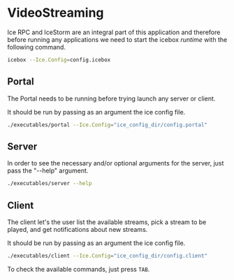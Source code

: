 # VideoStreaming

Ice RPC and IceStorm are an integral part of this application and therefore before 
running any applications we need to start the icebox _runtime_ with the following command.

``` bash
icebox --Ice.Config=config.icebox
```

## Portal

The Portal needs to be running before trying launch any server or client.

It should be run by passing as an argument the ice config file.

``` bash
./executables/portal --Ice.Config="ice_config_dir/config.portal"
```

## Server

In order to see the necessary and/or optional arguments for the server, just pass the "--help" argument.

``` bash
./executables/server --help
```

## Client

The client let's the user list the available streams, pick a stream to be played, and get notifications about new streams.

It should be run by passing as an argument the ice config file.

``` bash
./executables/client --Ice.Config="ice_config_dir/config.client"
```

To check the available commands, just press `TAB`.
